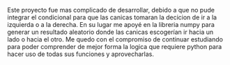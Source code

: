 Este proyecto fue mas complicado de desarrollar, debido a que no pude integrar el condicional para que las canicas tomaran la decicion de ir a la izquierda o a la derecha. En su lugar me apoyé en la libreria numpy para generar un resultado aleatorio donde las canicas escogerían ir hacia un lado o hacia el otro. 
Me quedo con el compromiso de continuar estudiando para poder comprender de mejor forma la logica que requiere python para hacer uso de todas sus funciones y aprovecharlas.
